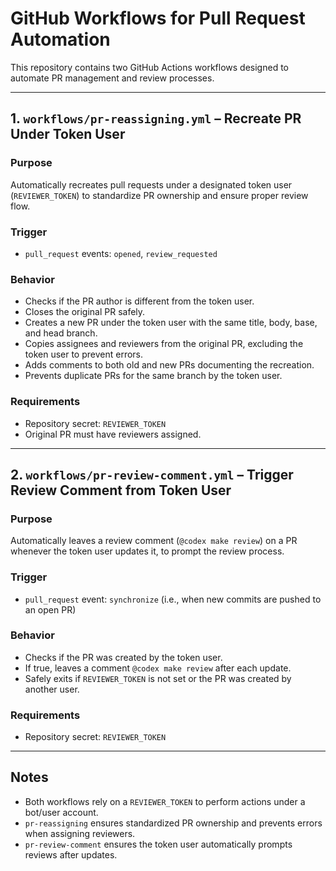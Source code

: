 # GitHub Workflows for Pull Request Automation

This repository contains two GitHub Actions workflows designed to automate PR management and review processes.

---

## 1. `workflows/pr-reassigning.yml` – Recreate PR Under Token User

### Purpose
Automatically recreates pull requests under a designated token user (`REVIEWER_TOKEN`) to standardize PR ownership and ensure proper review flow.

### Trigger
- `pull_request` events: `opened`, `review_requested`

### Behavior
- Checks if the PR author is different from the token user.
- Closes the original PR safely.
- Creates a new PR under the token user with the same title, body, base, and head branch.
- Copies assignees and reviewers from the original PR, excluding the token user to prevent errors.
- Adds comments to both old and new PRs documenting the recreation.
- Prevents duplicate PRs for the same branch by the token user.

### Requirements
- Repository secret: `REVIEWER_TOKEN`
- Original PR must have reviewers assigned.

---

## 2. `workflows/pr-review-comment.yml` – Trigger Review Comment from Token User

### Purpose
Automatically leaves a review comment (`@codex make review`) on a PR whenever the token user updates it, to prompt the review process.

### Trigger
- `pull_request` event: `synchronize` (i.e., when new commits are pushed to an open PR)

### Behavior
- Checks if the PR was created by the token user.
- If true, leaves a comment `@codex make review` after each update.
- Safely exits if `REVIEWER_TOKEN` is not set or the PR was created by another user.

### Requirements
- Repository secret: `REVIEWER_TOKEN`

---

## Notes
- Both workflows rely on a `REVIEWER_TOKEN` to perform actions under a bot/user account.
- `pr-reassigning` ensures standardized PR ownership and prevents errors when assigning reviewers.
- `pr-review-comment` ensures the token user automatically prompts reviews after updates.
